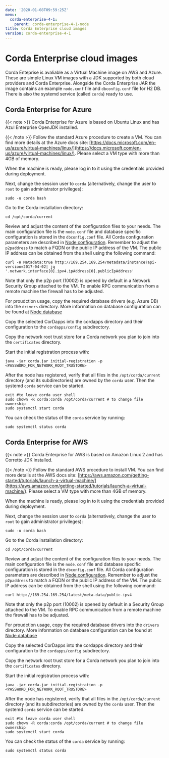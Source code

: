 ```yaml
---
date: '2020-01-08T09:59:25Z'
menu:
  corda-enterprise-4-1:
    parent: corda-enterprise-4-1-node
title: Corda Enterprise cloud images
version: corda-enterprise-4-1
---
```



# Corda Enterprise cloud images

Corda Enteprise is avaliable as a Virtual Machine image on AWS and Azure.
            These are simple Linux VM images with a JDK supported by both cloud providers and Corda Enterprise.
            Alongside the Corda Enterprise JAR the image contains an example `node.conf` file and `dbconfig.conf` file for H2 DB.
            There is also the systemd service (called `corda`) ready to use.


## Corda Enterprise for Azure


{{< note >}}
Corda Enterprise for Azure is based on Ubuntu Linux and has Azul Enterprise OpenJDK installed.

{{< /note >}}
Follow the standard Azure procedure to create a VM.
                You can find more details at the Azure docs site: [https://docs.microsoft.com/en-us/azure/virtual-machines/linux/](https://docs.microsoft.com/en-us/azure/virtual-machines/linux/).
                Please select a VM type with more than 4GB of memory.

When the machine is ready, please log in to it using the credentials provided during deployment.

Next, change the session user to `corda` (alternatively, change the user to `root` to gain administrator privileges):

```shell
sudo -u corda bash
```
Go to the Corda installation directory:

```shell
cd /opt/corda/current
```
Review and adjust the content of the configuration files to your needs.
                The main configuration file is the `node.conf` file and database specific configuration is stored in the `dbconfig.conf` file.
                All Corda configuration parameters are described in [Node configuration](corda-configuration-file.md).
                Remember to adjust the `p2paddress` to match a FQDN or the public IP address of the VM.
                The public IP address can be obtained from the shell using the following command:

```shell
curl -H Metadata:true http://169.254.169.254/metadata/instance?api-version=2017-04-02| jq '.network.interface[0].ipv4.ipAddress[0].publicIpAddress'
```
Note that only the p2p port (10002) is opened by default in a Network Security Group attached to the VM.
                To enable RPC communication from a remote machine the firewall has to be adjusted.

For proudction usage, copy the required database drivers (e.g. Azure DB) into the `drivers` directory.
                More information on database configuration can be found at [Node database](node-database.md)

Copy the selected CorDapps into the cordapps directory and their configuration to the `cordapps/config` subdirectory.

Copy the network root trust store for a Corda network you plan to join into the `certificates` directory.

Start the initial registration process with:

```shell
java -jar corda.jar initial-registration -p <PASSWORD_FOR_NETWORK_ROOT_TRUSTORE>
```
After the node has registered, verify that all files in the `/opt/corda/current` directory (and its subdirectories) are owned by the `corda` user.
                Then the systemd `corda` service can be started.

```shell
exit #to leave corda user shell
sudo chown -R corda:corda /opt/corda/current # to change file ownership
sudo systemctl start corda
```
You can check the status of the `corda` service by running:

```shell
sudo systemctl status corda
```

## Corda Enterprise for AWS


{{< note >}}
Corda Enterprise for AWS is based on Amazon Linux 2 and has Corretto JDK installed.

{{< /note >}}
Follow the standard AWS procedure to install VM.
                You can find more details at the AWS docs site: [https://aws.amazon.com/getting-started/tutorials/launch-a-virtual-machine/](https://aws.amazon.com/getting-started/tutorials/launch-a-virtual-machine/).
                Please select a VM type with more than 4GB of memory.

When the machine is ready, please log in to it using the credentials provided during deployment.

Next, change the session user to `corda` (alternatively, change the user to `root` to gain administrator privileges):

```shell
sudo -u corda bash
```
Go to the Corda installation directory:

```shell
cd /opt/corda/current
```
Review and adjust the content of the configuration files to your needs.
                The main configuration file is the `node.conf` file and database specific configuration is stored in the `dbconfig.conf` file.
                All Corda configuration parameters are described in [Node configuration](corda-configuration-file.md).
                Remember to adjust the `p2paddress` to match a FQDN or the public IP address of the VM.
                The public IP address can be obtained from the shell using the following command:

```shell
curl http://169.254.169.254/latest/meta-data/public-ipv4
```
Note that only the p2p port (10002) is opened by default in a Security Group attached to the VM.
                To enable RPC communication from a remote machine the firewall has to be adjusted.

For proudction usage, copy the required database drivers into the `drivers` directory.
                More information on database configuration can be found at [Node database](node-database.md)

Copy the selected CorDapps into the cordapps directory and their configuration to the `cordapps/config` subdirectory.

Copy the network root trust store for a Corda network you plan to join into the `certificates` directory.

Start the initial registration process with:

```shell
java -jar corda.jar initial-registration -p <PASSWORD_FOR_NETWORK_ROOT_TRUSTORE>
```
After the node has registered, verify that all files in the `/opt/corda/current` directory (and its subdirectories) are owned by the `corda` user.
                Then the systemd `corda` service can be started.

```shell
exit #to leave corda user shell
sudo chown -R corda:corda /opt/corda/current # to change file ownership
sudo systemctl start corda
```
You can check the status of the `corda` service by running:

```shell
sudo systemctl status corda
```

